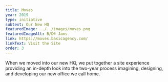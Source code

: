 ```yaml
---
title: Moves
year: 2019
type: initiative
subtext: Our New HQ
featuredImage: ../../images/moves.png
featuredImageAlt: B/D® Jams
link: https://moves.basicagency.com/
linkText: Visit the Site
order: 3
---
```

When we moved into our new HQ, we put together a site experience providing an in-depth look into the two-year process imagining, designing, and developing our new office we call home.